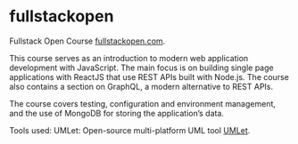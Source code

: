 # fullstackopen
Fullstack Open Course [fullstackopen.com](https://fullstackopen.com/en/).

This course serves as an introduction to modern web application development with JavaScript. The main focus is on building single page applications with ReactJS that use REST APIs built with Node.js. The course also contains a section on GraphQL, a modern alternative to REST APIs.

The course covers testing, configuration and environment management, and the use of MongoDB for storing the application’s data.

Tools used:
UMLet: Open-source multi-platform UML tool [UMLet](https://github.com/umlet/umlet).